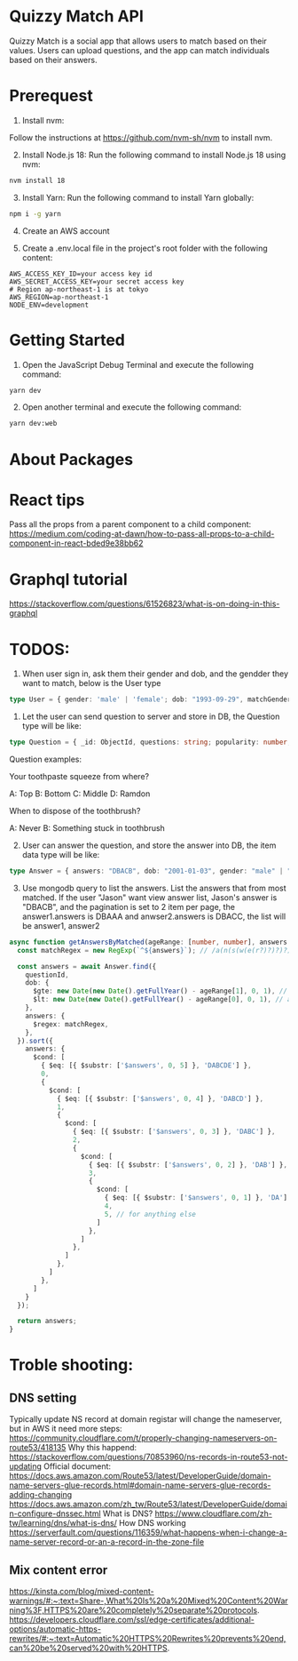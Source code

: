 # Quizzy Match API

Quizzy Match is a social app that allows users to match based on their values. Users can upload questions, and the app can match individuals based on their answers.

# Prerequest

1. Install nvm:

Follow the instructions at https://github.com/nvm-sh/nvm to install nvm.

2. Install Node.js 18:
Run the following command to install Node.js 18 using nvm:
```bash
nvm install 18
```

3. Install Yarn:
    Run the following command to install Yarn globally:
```bash
npm i -g yarn
```

4. Create an AWS account

5. Create a .env.local file in the project's root folder with the following content:
```env
AWS_ACCESS_KEY_ID=your access key id
AWS_SECRET_ACCESS_KEY=your secret access key
# Region ap-northeast-1 is at tokyo
AWS_REGION=ap-northeast-1
NODE_ENV=development
```

# Getting Started

1. Open the JavaScript Debug Terminal and execute the following command:
```bash
yarn dev
```

2. Open another terminal and execute the following command:
```bash
yarn dev:web
```

# About Packages

# React tips

Pass all the props from a parent component to a child component:
https://medium.com/coding-at-dawn/how-to-pass-all-props-to-a-child-component-in-react-bded9e38bb62

# Graphql tutorial

https://stackoverflow.com/questions/61526823/what-is-on-doing-in-this-graphql

# TODOS:

1. When user sign in, ask them their gender and dob, and the gendder they want to match, below is the User type

```typescript
type User = { gender: 'male' | 'female'; dob: "1993-09-29", matchGender: 'male' | 'female', createdAt: number; updatedAt: number }
```

1. Let the user can send question to server and store in DB, the Question type will be like:

```typescript
type Question = { _id: ObjectId, questions: string; popularity: number, createdAt: number }
```

Question examples:

Your toothpaste squeeze from where?

A: Top
B: Bottom
C: Middle
D: Ramdon

When to dispose of the toothbrush?

A: Never
B: Something stuck in toothbrush

2. User can answer the question, and store the answer into DB, the item data type will be like:

```typescript
type Answer = { answers: "DBACB", dob: "2001-01-03", gender: "male" | "female", matchGender: "male" | "female", userId: "avjiojw2e30ff", questionId: "jbvi3ifgoi9" }
```

3. Use mongodb query to list the answers. List the answers that from most matched.
    If the user "Jason" want view answer list, Jason's answer is "DBACB", and the pagination is set to 2 item per page, the answer1.answers is  DBAAA and anwser2.answers is DBACC, the list will be answer1, answer2

```typescript
async function getAnswersByMatched(ageRange: [number, number], answers: string, questionId: string): Promise<Answer[]> {
  const matchRegex = new RegExp(`^${answers}`); // /a(n(s(w(e(r?)?)?)?)?)?/g

  const answers = await Answer.find({
    questionId,
    dob: {
      $gte: new Date(new Date().getFullYear() - ageRange[1], 0, 1), // ageRange[1] is the upper bound of age
      $lt: new Date(new Date().getFullYear() - ageRange[0], 0, 1), // ageRange[0] is the lower bound of age
    },
    answers: {
      $regex: matchRegex,
    },
  }).sort({
    answers: {
      $cond: [
        { $eq: [{ $substr: ['$answers', 0, 5] }, 'DABCDE'] },
        0,
        {
          $cond: [
            { $eq: [{ $substr: ['$answers', 0, 4] }, 'DABCD'] },
            1,
            {
              $cond: [
                { $eq: [{ $substr: ['$answers', 0, 3] }, 'DABC'] },
                2,
                {
                  $cond: [
                    { $eq: [{ $substr: ['$answers', 0, 2] }, 'DAB'] },
                    3,
                    {
                      $cond: [
                        { $eq: [{ $substr: ['$answers', 0, 1] }, 'DA'] },
                        4,
                        5, // for anything else
                      ]
                    },
                  ]
                },
              ]
            },
          ]
        },
      ]
    }
  });

  return answers;
}
```

# Troble shooting:

## DNS setting

Typically update NS record at domain registar will change the nameserver, but in AWS it need more steps:
https://community.cloudflare.com/t/properly-changing-nameservers-on-route53/418135
Why this happend:
https://stackoverflow.com/questions/70853960/ns-records-in-route53-not-updating
Official document:
https://docs.aws.amazon.com/Route53/latest/DeveloperGuide/domain-name-servers-glue-records.html#domain-name-servers-glue-records-adding-changing
https://docs.aws.amazon.com/zh_tw/Route53/latest/DeveloperGuide/domain-configure-dnssec.html
What is DNS?
https://www.cloudflare.com/zh-tw/learning/dns/what-is-dns/
How DNS working
https://serverfault.com/questions/116359/what-happens-when-i-change-a-name-server-record-or-an-a-record-in-the-zone-file

## Mix content error

https://kinsta.com/blog/mixed-content-warnings/#:~:text=Share-,What%20Is%20a%20Mixed%20Content%20Warning%3F,HTTPS%20are%20completely%20separate%20protocols.
https://developers.cloudflare.com/ssl/edge-certificates/additional-options/automatic-https-rewrites/#:~:text=Automatic%20HTTPS%20Rewrites%20prevents%20end,can%20be%20served%20with%20HTTPS.

